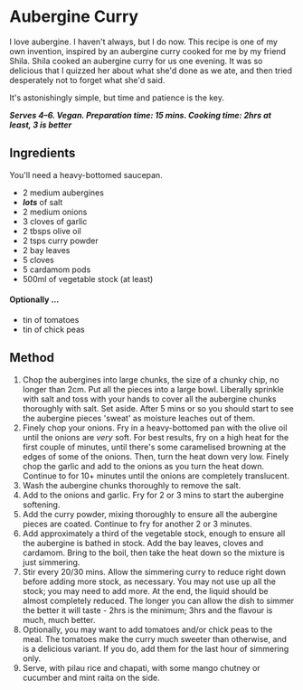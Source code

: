 # Aubergine Curry

I love aubergine. I haven't always, but I do now. This recipe is one of my own invention, inspired by an aubergine curry cooked for me by my friend Shila. Shila cooked an aubergine curry for us one evening. It was so delicious that I quizzed her about what she'd done as we ate, and then tried desperately not to forget what she'd said.

It's astonishingly simple, but time and patience is the key.

***Serves 4–6. Vegan. Preparation time: 15 mins. Cooking time: 2hrs at least, 3 is better***

## Ingredients

You'll need a heavy-bottomed saucepan.

- 2 medium aubergines
- ***lots*** of salt
- 2 medium onions
- 3 cloves of garlic
- 2 tbsps olive oil
- 2 tsps curry powder
- 2 bay leaves
- 5 cloves
- 5 cardamom pods
- 500ml of vegetable stock (at least)

#### Optionally …

- tin of tomatoes
- tin of chick peas

## Method

1. Chop the aubergines into large chunks, the size of a chunky chip, no longer than 2cm. Put all the pieces into a large bowl. Liberally sprinkle with salt and toss with your hands to cover all the aubergine chunks thoroughly with salt. Set aside. After 5 mins or so you should start to see the aubergine pieces 'sweat' as moisture leaches out of them.
2. Finely chop your onions. Fry in a heavy-bottomed pan with the olive oil until the onions are *very* soft. For best results, fry on a high heat for the first couple of minutes, until there's some caramelised browning at the edges of some of the onions. Then, turn the heat down very low. Finely chop the garlic and add to the onions as you turn the heat down. Continue to for 10+ minutes until the onions are completely translucent.
3. Wash the aubergine chunks thoroughly to remove the salt.
4. Add to the onions and garlic. Fry for 2 or 3 mins to start the aubergine softening.
5. Add the curry powder, mixing thoroughly to ensure all the aubergine pieces are coated. Continue to fry for another 2 or 3 minutes.
6. Add approximately a third of the vegetable stock, enough to ensure all the aubergine is bathed in stock. Add the bay leaves, cloves and cardamom. Bring to the boil, then take the heat down so the mixture is just simmering. 
7. Stir every 20/30 mins. Allow the simmering curry to reduce right down before adding more stock, as necessary. You may not use up all the stock; you may need to add more. At the end, the liquid should be almost completely reduced. The longer you can allow the dish to simmer the better it will taste - 2hrs is the minimum; 3hrs and the flavour is much, much better.
8. Optionally, you may want to add tomatoes and/or chick peas to the meal. The tomatoes make the curry much sweeter than otherwise, and is a delicious variant. If you do, add them for the last hour of simmering only.
9. Serve, with pilau rice and chapati, with some mango chutney or cucumber and mint raita on the side.